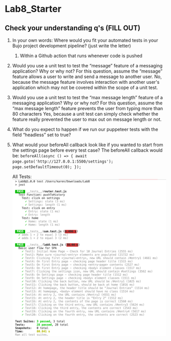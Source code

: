 # Lab8_Starter

## Check your understanding q's (FILL OUT)
1. In your own words: Where would you fit your automated tests in your Bujo project development pipeline? (just write the letter)
   1. Within a Github action that runs whenever code is pushed

2. Would you use a unit test to test the “message” feature of a messaging application? Why or why not? For this question, assume the “message” feature allows a user to write and send a message to another user.
   No, because the message feature involves interaction with another user's application which may not be covered within the scope of a unit test.

3. Would you use a unit test to test the “max message length” feature of a messaging application? Why or why not? For this question, assume the “max message length” feature prevents the user from typing more than 80 characters
   Yes, because a unit test can simply check whether the feature really prevented the user to max out on message length or not. 

4. What do you expect to happen if we run our puppeteer tests with the field “headless” set to true?

5. What would your beforeAll callback look like if you wanted to start from the settings page before every test case?
   The beforeAll callback would be: 
   `beforeAll(async () => { await page.goto('http://127.0.0.1:5500/settings'); page.setDefaultTimeout(0); });`
   
    All Tests: 
   ![img](images/test.png)

